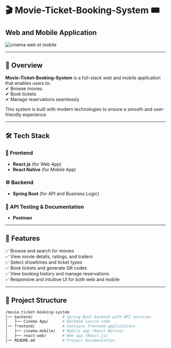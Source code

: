 # 🎬 Movie-Ticket-Booking-System 🎟️  
## Web and Mobile Application  

 ![cinema web et mobile](https://github.com/user-attachments/assets/3f44d1da-34cc-4874-9ebb-17f6d12c58be)


---

## 🚀 Overview  
**Movie-Ticket-Booking-System** is a full-stack web and mobile application that enables users to:  
✔ Browse movies  
✔ Book tickets  
✔ Manage reservations seamlessly  

This system is built with modern technologies to ensure a smooth and user-friendly experience.  

---

## 🛠️ Tech Stack  

### 🎨 Frontend  
- **React.js** (for Web App)  
- **React Native** (for Mobile App)  

### ⚙ Backend  
- **Spring Boot** (for API and Business Logic)  

### 🧪 API Testing & Documentation  
- **Postman**  

---

## 🎥 Features  

✅ Browse and search for movies  
✅ View movie details, ratings, and trailers  
✅ Select showtimes and ticket types  
✅ Book tickets and generate QR codes  
✅ View booking history and manage reservations  
✅ Responsive and intuitive UI for both web and mobile  

---

## 📂 Project Structure  
```bash
/movie-ticket-booking-system
│── backend/             # Spring Boot backend with API services
│   ├── Cinema App/      # Backend source code
│── frontend/            # Contains frontend applications
│   ├── cinema-mobile/   # Mobile app (React Native)
│   ├── react-web/       # Web app (React.js)
│── README.md            # Project documentation
